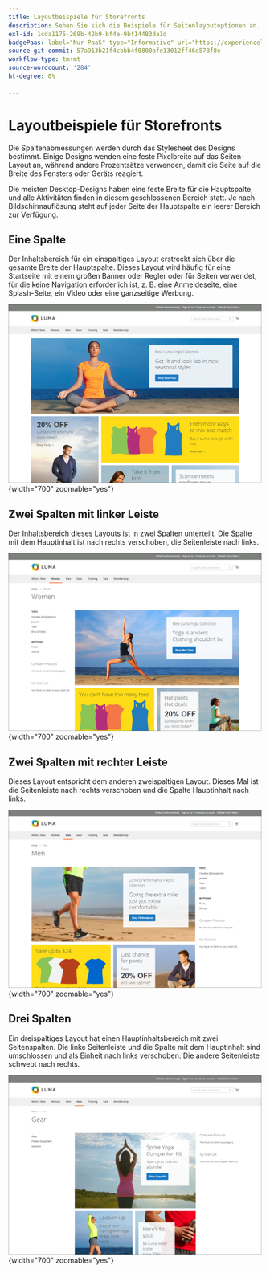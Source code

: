 ```yaml
---
title: Layoutbeispiele für Storefronts
description: Sehen Sie sich die Beispiele für Seitenlayoutoptionen an.
exl-id: 1cda1175-269b-42b9-bf4e-9bf14483da1d
badgePaas: label="Nur PaaS" type="Informative" url="https://experienceleague.adobe.com/en/docs/commerce/user-guides/product-solutions" tooltip="Gilt nur für Adobe Commerce in Cloud-Projekten (von Adobe verwaltete PaaS-Infrastruktur) und lokale Projekte."
source-git-commit: 57a913b21f4cbbb4f0800afe13012ff46d578f8e
workflow-type: tm+mt
source-wordcount: '284'
ht-degree: 0%

---
```


# Layoutbeispiele für Storefronts

Die Spaltenabmessungen werden durch das Stylesheet des Designs bestimmt. Einige Designs wenden eine feste Pixelbreite auf das Seiten-Layout an, während andere Prozentsätze verwenden, damit die Seite auf die Breite des Fensters oder Geräts reagiert.

Die meisten Desktop-Designs haben eine feste Breite für die Hauptspalte, und alle Aktivitäten finden in diesem geschlossenen Bereich statt. Je nach Bildschirmauflösung steht auf jeder Seite der Hauptspalte ein leerer Bereich zur Verfügung.

## Eine Spalte

Der Inhaltsbereich für ein einspaltiges Layout erstreckt sich über die gesamte Breite der Hauptspalte. Dieses Layout wird häufig für eine Startseite mit einem großen Banner oder Regler oder für Seiten verwendet, für die keine Navigation erforderlich ist, z. B. eine Anmeldeseite, eine Splash-Seite, ein Video oder eine ganzseitige Werbung.

![Beispiel für ein einspaltiges Layout](./assets/page-layout-1-col.png){width="700" zoomable="yes"}

## Zwei Spalten mit linker Leiste

Der Inhaltsbereich dieses Layouts ist in zwei Spalten unterteilt. Die Spalte mit dem Hauptinhalt ist nach rechts verschoben, die Seitenleiste nach links.

![Beispiel zweier Spalten mit linker Leiste](./assets/page-layout-2-col-left-bar.png){width="700" zoomable="yes"}

## Zwei Spalten mit rechter Leiste

Dieses Layout entspricht dem anderen zweispaltigen Layout. Dieses Mal ist die Seitenleiste nach rechts verschoben und die Spalte Hauptinhalt nach links.

![Beispiel zweier Spalten mit rechter Leiste](./assets/page-layout-2-col-right-bar.png){width="700" zoomable="yes"}

## Drei Spalten

Ein dreispaltiges Layout hat einen Hauptinhaltsbereich mit zwei Seitenspalten. Die linke Seitenleiste und die Spalte mit dem Hauptinhalt sind umschlossen und als Einheit nach links verschoben. Die andere Seitenleiste schwebt nach rechts.

![Beispiel für drei Spalten](./assets/page-layout-3-col.png){width="700" zoomable="yes"}
